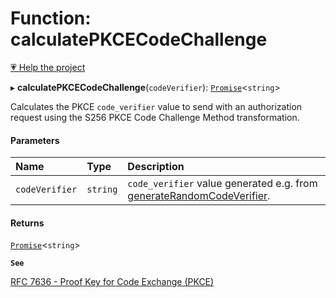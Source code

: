 # Function: calculatePKCECodeChallenge

[💗 Help the project](https://github.com/sponsors/panva)

▸ **calculatePKCECodeChallenge**(`codeVerifier`): [`Promise`]( https://developer.mozilla.org/docs/Web/JavaScript/Reference/Global_Objects/Promise )\<`string`\>

Calculates the PKCE `code_verifier` value to send with an authorization request using the S256
PKCE Code Challenge Method transformation.

#### Parameters

| Name | Type | Description |
| :------ | :------ | :------ |
| `codeVerifier` | `string` | `code_verifier` value generated e.g. from [generateRandomCodeVerifier](generateRandomCodeVerifier.md). |

#### Returns

[`Promise`]( https://developer.mozilla.org/docs/Web/JavaScript/Reference/Global_Objects/Promise )\<`string`\>

**`See`**

[RFC 7636 - Proof Key for Code Exchange (PKCE)](https://www.rfc-editor.org/rfc/rfc7636.html#section-4)
